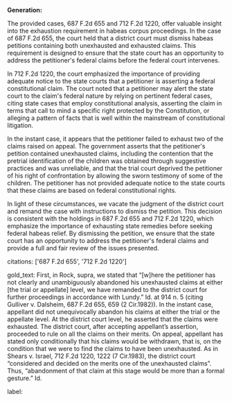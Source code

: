 **Generation:**

 <answer>
The provided cases, 687 F.2d 655 and 712 F.2d 1220, offer valuable insight into the exhaustion requirement in habeas corpus proceedings. In the case of 687 F.2d 655, the court held that a district court must dismiss habeas petitions containing both unexhausted and exhausted claims. This requirement is designed to ensure that the state court has an opportunity to address the petitioner's federal claims before the federal court intervenes.

In 712 F.2d 1220, the court emphasized the importance of providing adequate notice to the state courts that a petitioner is asserting a federal constitutional claim. The court noted that a petitioner may alert the state court to the claim's federal nature by relying on pertinent federal cases, citing state cases that employ constitutional analysis, asserting the claim in terms that call to mind a specific right protected by the Constitution, or alleging a pattern of facts that is well within the mainstream of constitutional litigation.

In the instant case, it appears that the petitioner failed to exhaust two of the claims raised on appeal. The government asserts that the petitioner's petition contained unexhausted claims, including the contention that the pretrial identification of the children was obtained through suggestive practices and was unreliable, and that the trial court deprived the petitioner of his right of confrontation by allowing the sworn testimony of some of the children. The petitioner has not provided adequate notice to the state courts that these claims are based on federal constitutional rights.

In light of these circumstances, we vacate the judgment of the district court and remand the case with instructions to dismiss the petition. This decision is consistent with the holdings in 687 F.2d 655 and 712 F.2d 1220, which emphasize the importance of exhausting state remedies before seeking federal habeas relief. By dismissing the petition, we ensure that the state court has an opportunity to address the petitioner's federal claims and provide a full and fair review of the issues presented. <answer>

citations: ['687 F.2d 655', '712 F.2d 1220']

gold_text: First, in Rock, supra, we stated that “[w]here the petitioner has not clearly and unambiguously abandoned his unexhausted claims at either [the trial or appellate] level, we have remanded to the district court for further proceedings in accordance with Lundy.” Id. at 914 n. 5 (citing Gulliver v. Dalsheim, 687 F.2d 655, 659 (2 Cir.1982)). In the instant case, appellant did not unequivocally abandon his claims at either the trial or the appellate level. At the district court level, he asserted that the claims were exhausted. The district court, after accepting appellant’s assertion, proceeded to rule on all the claims on their merits. On appeal, appellant has stated only conditionally that his claims would be withdrawn, that is, on the condition that we were to find the claims to have been unexhausted. As in Shears v. Israel, 712 F.2d 1220, 1222 (7 Cir.1983), the district court “considered and decided on the merits one of the unexhausted claims”. Thus, “abandonment of that claim at this stage would be more than a formal gesture.” Id.

label: 